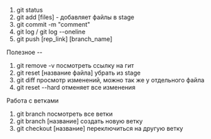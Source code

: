 1. git status
2. git add [files] - добавляет файлы в stage
3. git commit -m "comment"
4. git log / git log --oneline
5. git push [rep_link] [branch_name]

Полезное --
1. git remove -v посмотреть ссылку на гит
2. git reset [название файла] убрать из stage
3. git diff просмотр изменений, можно так же у отдельного файла
4. git reset --hard отменяет все изменения

Работа с ветками
1. git branch посмотреть все ветки
2. git branch [название] создать новую ветку
3. git checkout [название] переключиться на другую ветку